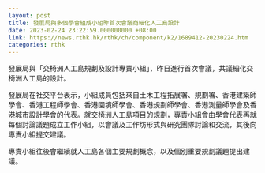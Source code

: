 ```yaml
---
layout: post
title: 發展局與多個學會組成小組昨首次會議商細化人工島設計
date: 2023-02-24 23:22:59.000000000 +08:00
link: https://news.rthk.hk/rthk/ch/component/k2/1689412-20230224.htm
categories: rthk
---
```


發展局與「交椅洲人工島規劃及設計專責小組」，昨日進行首次會議，共議細化交椅洲人工島的設計。

發展局在社交平台表示，小組成員包括來自土木工程拓展署、規劃署、香港建築師學會、香港工程師學會、香港園境師學會、香港規劃師學會、香港測量師學會及香港城市設計學會的代表。就交椅洲人工島項目的規劃，專責小組會由學會代表再就每個討論議題成立工作小組，以會議及工作坊形式與研究團隊討論和交流，其後向專責小組提交建議。

專責小組往後會繼續就人工島各個主要規劃概念，以及個別重要規劃議題提出建議。
